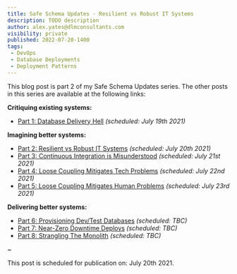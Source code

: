 ```yaml
---
title: Safe Schema Updates - Resilient vs Robust IT Systems
description: TODO description
author: alex.yates@dlmconsultants.com
visibility: private
published: 2022-07-20-1400
tags:
 - DevOps
 - Database Deployments
 - Deployment Patterns
---
```


This blog post is part 2 of my Safe Schema Updates series. The other posts in this series are available at the following links:

**Critiquing existing systems:**
- [Part 1: Database Delivery Hell](https://octopus.com/blog/safe-schema-updates-1-delivery-hell) *(scheduled: July 19th 2021)*

**Imagining better systems:**
- [Part 2: Resilient vs Robust IT Systems](https://octopus.com/blog/safe-schema-updates-2-resilient-vs-robust) *(scheduled: July 20th 2021)*
- [Part 3: Continuous Integration is Misunderstood](https://octopus.com/blog/safe-schema-updates-3-ci-is-misunderstood) *(scheduled: July 21st  2021)*
- [Part 4: Loose Coupling Mitigates Tech Problems](https://octopus.com/blog/safe-schema-updates-4-loose-coupling-mitigates-tech-problems) *(scheduled: July 22nd 2021)*
- [Part 5: Loose Coupling Mitigates Human Problems](https://octopus.com/blog/safe-schema-updates-5-loose-coupling-mitigates-human-problems) *(scheduled: July 23rd 2021)*

**Delivering better systems:**
- [Part 6: Provisioning Dev/Test Databases](https://octopus.com/blog/safe-schema-updates-6-provisioning-dev-databases) *(scheduled: TBC)*
- [Part 7: Near-Zero Downtime Deploys](https://octopus.com/blog/safe-schema-updates-7-near-zero-downtime-deploys) *(scheduled: TBC)*
- [Part 8: Strangling The Monolith](https://octopus.com/blog/safe-schema-updates-8-strangling-the-monolith) *(scheduled: TBC)*

~

This post is scheduled for publication on: July 20th 2021.